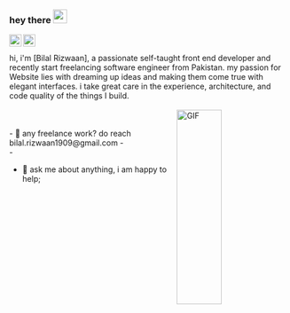 ### hey there <img src="https://media.giphy.com/media/hvRJCLFzcasrR4ia7z/giphy.gif" width="25px">


<!-- <a href="">
  <img align="left" alt=" Instagram" width="22px" src="" />
</a>
<a href="">
    <img align="left" alt="s Discord" width="22px" src="" />
</a> -->
<!-- <a href="https://twitter.com/">
  <img align="left" alt=" | Twitter" width="22px" src="https://raw.githubusercontent.com/peterthehan/peterthehan/master/assets/twitter.svg" />
</a> -->
<a href="https://www.linkedin.com/in/bilalrizwaan1909">
  <img align="left" alt="Bilal LinkedIN" width="22px" src="https://user-images.githubusercontent.com/55389276/140866485-8fb1c876-9a8f-4d6a-98dc-08c4981eaf70.gif" />
</a>
<a href="https://codepen.io/your-work/">
  <img align="left" alt="Bilal Codepen" width="22px" src="https://i.postimg.cc/TwkrN1Wv/images.png" />
</a>
<br/>
<br/>
hi, i'm [Bilal Rizwaan], a passionate self-taught front end developer and recently start freelancing  software engineer from Pakistan. my passion for Website  lies with dreaming up ideas and making them come true with elegant interfaces. i take great care in the experience, architecture, and code quality of the things I build.
<br/>
<br/>
<img align="right" alt="GIF" src="https://user-images.githubusercontent.com/55389276/140866485-8fb1c876-9a8f-4d6a-98dc-08c4981eaf70.gif" width="40%" height="30%" />
<br/>
<br/>
- 💼 any freelance work? do reach bilal.rizwaan1909@gmail.com
- <br/>
- <br/>  
 

- 💬 ask me about anything, i am happy to help;

